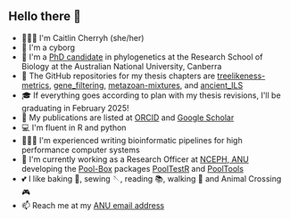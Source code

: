 ## Hello there 👋

- 👩🏻‍🔬️ I'm Caitlin Cherryh (she/her)
- 🦿 I'm a cyborg
- 🧬 I'm a [PhD candidate](https://biology.anu.edu.au/people/students/caitlin-cherryh) in phylogenetics at the Research School of Biology at the Australian National University, Canberra
- 📁 The GitHub repositories for my thesis chapters are [treelikeness-metrics](https://github.com/caitlinch/treelikeness-metrics), [gene_filtering](https://github.com/caitlinch/gene_filtering), [metazoan-mixtures](https://github.com/caitlinch/metazoan-mixtures), and [ancient_ILS](https://github.com/caitlinch/ancient_ILS)
- 🎓 If everything goes according to plan with my thesis revisions, I'll be graduating in February 2025!
- 📄 My publications are listed at [ORCID](https://orcid.org/0000-0001-6146-4376) and [Google Scholar](https://scholar.google.com/citations?user=hL3M7NoAAAAJ&hl=en)
- 💻 I'm fluent in R and python
- 👩🏻‍💻️ I'm experienced writing bioinformatic pipelines for high performance computer systems
- 💼 I'm currently working as a Research Officer at [NCEPH, ANU](https://nceph.anu.edu.au/) developing the [Pool-Box](https://github.com/Pool-Box) packages [PoolTestR](https://github.com/AngusMcLure/PoolTestR) and [PoolTools](https://github.com/AngusMcLure/PoolTools)
- 💕 I like baking 🧁, sewing 🪡, reading 📚, walking 🌲 and Animal Crossing 🎮
- 📫 Reach me at my [ANU email address](https://biology.anu.edu.au/people/students/caitlin-cherryh)

  
<!--
**caitlinch/caitlinch** is a ✨ _special_ ✨ repository because its `README.md` (this file) appears on your GitHub profile.

Here are some ideas to get you started:

- 🔭 I’m currently working on ...
- 🌱 I’m currently learning ...
- 👯 I’m looking to collaborate on ...
- 🤔 I’m looking for help with ...
- 💬 Ask me about ...
- 📫 How to reach me: ...
- 😄 Pronouns: ...
- ⚡ Fun fact: ...
-->
